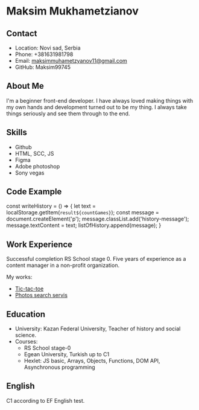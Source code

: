 # Maksim Mukhametzianov

## Contact

- Location: Novi sad, Serbia
- Phone: +381631981798
- Email: maksimmuhametzyanov11@gmail.com
- GitHub: Maksim99745

## About Me

I'm a beginner front-end developer. I have always loved making things with my own hands and development turned out to be my thing. I always take things seriously and see them through to the end.

## Skills

- Github
- HTML, SCC, JS
- Figma
- Adobe photoshop
- Sony vegas

## Code Example

const writeHistory = () => {
    let text = localStorage.getItem(`result${countGames}`);
    const message = document.createElement('p');
    message.classList.add('history-message');
    message.textContent = text;
    listOfHistory.append(message);
}

## Work Experience

Successful completion RS School stage 0. Five years of experience as a content manager in a non-profit organization.

My works:
- [Tic-tac-toe](https://rolling-scopes-school.github.io/maksim99745-JSFEPRESCHOOL2023Q2/tic-tac-toe/)
- [Photos search servis](https://rolling-scopes-school.github.io/maksim99745-JSFEPRESCHOOL2023Q2/image-galery/)

## Education

- University: Kazan Federal University, Teacher of history and social science.
- Courses:
    + RS School stage-0
    + Egean University, Turkish up to C1
    + Hexlet: JS basic, Arrays, Objects, Functions, DOM API, Asynchronous programming

## English

C1 according to EF English test.